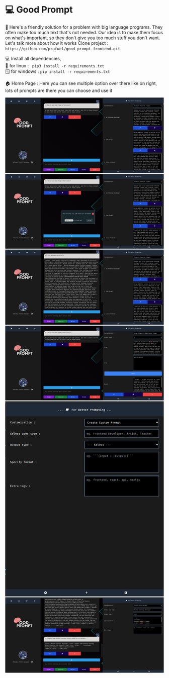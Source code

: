 # 💻 Good Prompt

🚀 Here's a friendly solution for a problem with big language programs. They often make too much text that's not needed. Our idea is to make them focus on what's important, so they don't give you too much stuff you don't want. Let's talk more about how it works
Clone project : ```https://github.com/prafuel/good-prompt-frontend.git```

💻 Install all dependencies, <br>
🐧 for linux : ``` pip3 install -r requirements.txt``` <br>
🪟 for windows : ``` pip install -r requirements.txt ```


🏠 Home Page : Here you can see multiple option over there like on right, lots of prompts are there you can choose and use it<br>

![](https://github.com/prafuel/good-prompt-frontend/blob/main/screenshots/gp1.png)
![](https://github.com/prafuel/good-prompt-frontend/blob/main/screenshots/gp2.png)
![](https://github.com/prafuel/good-prompt-frontend/blob/main/screenshots/gp3.png)
![](https://github.com/prafuel/good-prompt-frontend/blob/main/screenshots/gp4.png)
![](https://github.com/prafuel/good-prompt-frontend/blob/main/screenshots/gp5.png)
![](https://github.com/prafuel/good-prompt-frontend/blob/main/screenshots/gp6.png)